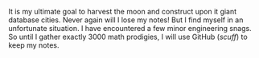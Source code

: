 It is my ultimate goal to harvest the moon and construct upon it giant database cities. Never again will I lose my notes! But I find myself in an unfortunate situation. I have encountered a few minor engineering snags. So until I gather exactly 3000 math prodigies, I will use GitHub (*scuff*) to keep my notes.

